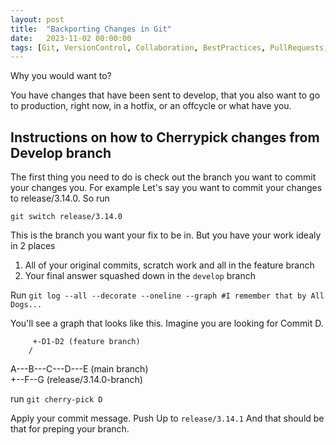 ```yaml
---
layout: post
title:  "Backporting Changes in Git"
date:   2023-11-02 00:00:00
tags: [Git, VersionControl, Collaboration, BestPractices, PullRequests, CodeMerge, Teamwork, DeveloperTools, SoftwareDevelopment, CodingGuidelines]
---
```


Why you would want to?

You have changes that have been sent to develop, that you also want to go to production, right now, in a hotfix, or an offcycle or what have you.

## Instructions on how to Cherrypick changes from Develop branch

The first thing you need to do is check out the branch you want to commit your changes you. For example Let's say you want to commit your changes to release/3.14.0. So run 

`git switch release/3.14.0`

This is the branch you want your fix to be in.  But you have your work idealy in 2 places

1. All of your original commits, scratch work and all in the feature branch
2. Your final answer squashed down in the `develop` branch

Run `git log --all --decorate --oneline --graph #I remember that by All Dogs...`

You'll see a graph that looks like this. Imagine you are looking for Commit D.

         +-D1-D2 (feature branch)
        /
A---B---C---D---E (main branch)
\
 +--F--G (release/3.14.0-branch)

run `git cherry-pick D`

Apply your commit message.
Push Up to `release/3.14.1`
And that should be that for preping your branch.